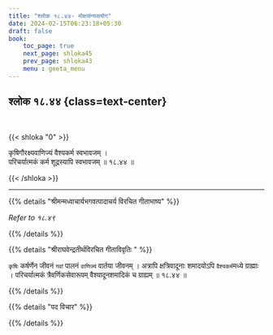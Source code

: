 ```yaml
---
title: "श्लोक १८.४४- मोक्षसंन्यसयोग"
date: 2024-02-15T06:23:18+05:30
draft: false
book:
    toc_page: true
    next_page: shloka45
    prev_page: shloka43
    menu : geeta_menu
---
```




## श्लोक १८.४४ {class=text-center}

<br/>

{{< shloka  "0"  >}}

कृषिगौरक्ष्यवाणिज्यं वैश्यकर्म स्वभावजम् ।  
परिचर्यात्मकं कर्म शूद्रस्यापि स्वभावजम् ॥ १८.४४ ॥

{{< /shloka >}}

---


{{% details "श्रीमन्मध्वाचार्यभगवत्पादाचर्य विरचित  गीताभाष्य" %}}

*Refer to १८.४९*

{{% /details %}}



{{% details "श्रीराघवेन्द्रतीर्थविरचित गीताविवृतिः " %}}

`कृषिः` कर्षर्णेन जीवनं `गवां` पालनं `वाणिज्यं` वार्तया जीवनम्‌ । 
अत्रापि क्षत्रिवादूनाः शमादयोऽपि `वैश्यकर्म`मध्ये ग्राह्माः । 
परिचर्यात्मकं त्रैवर्णिकसेवारूपम्  वैश्यादूनशमादिकं च ग्राह्यम्‌ ॥ १८.४४ ॥

{{% /details %}}



{{% details "पद विचार" %}}


{{% /details %}}
